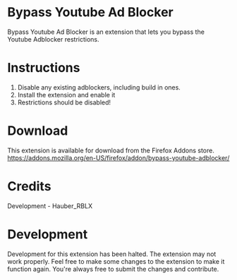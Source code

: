 # Bypass Youtube Ad Blocker

Bypass Youtube Ad Blocker is an extension that lets you bypass the Youtube Adblocker restrictions.

# Instructions

1. Disable any existing adblockers, including build in ones.
2. Install the extension and enable it
3. Restrictions should be disabled!

# Download

This extension is available for download from the Firefox Addons store. https://addons.mozilla.org/en-US/firefox/addon/bypass-youtube-adblocker/

# Credits

Development - Hauber_RBLX

# Development

Development for this extension has been halted. The extension may not work properly. Feel free to make some changes to the extension to make it function again. You're always free to submit the changes and contribute.
